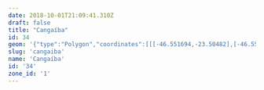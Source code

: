 ```yaml
---
date: 2018-10-01T21:09:41.310Z
draft: false
title: "Cangaíba"
id: 34
geom: '{"type":"Polygon","coordinates":[[[-46.551694,-23.50482],[-46.551363,-23.505615],[-46.551388,-23.505865],[-46.550793,-23.508434],[-46.550735,-23.509551],[-46.550441,-23.509893],[-46.550191,-23.509683],[-46.549856,-23.509515],[-46.549234,-23.509341],[-46.548754,-23.509314],[-46.547306,-23.50942],[-46.546599,-23.510779],[-46.546315,-23.511567],[-46.546023,-23.512038],[-46.54586,-23.512456],[-46.545962,-23.512877],[-46.545925,-23.514531],[-46.543494,-23.514304],[-46.54129,-23.514334],[-46.539204,-23.514565],[-46.536391,-23.515072],[-46.534589,-23.515195],[-46.532843,-23.515151],[-46.531523,-23.515035],[-46.523152,-23.513935],[-46.52256,-23.513964],[-46.52215,-23.51405],[-46.521231,-23.514468],[-46.521031,-23.514186],[-46.519911,-23.513944],[-46.518924,-23.513113],[-46.518348,-23.512839],[-46.518059,-23.512784],[-46.516955,-23.512072],[-46.516148,-23.511743],[-46.515644,-23.511645],[-46.514534,-23.511181],[-46.513846,-23.51097],[-46.513451,-23.511077],[-46.512978,-23.511028],[-46.51266,-23.510832],[-46.512017,-23.510629],[-46.511363,-23.510113],[-46.509922,-23.509934],[-46.509735,-23.509561],[-46.509654,-23.509521],[-46.508726,-23.509403],[-46.508248,-23.509601],[-46.50809,-23.509596],[-46.507002,-23.509323],[-46.506543,-23.508925],[-46.505892,-23.50895],[-46.50561,-23.508782],[-46.505351,-23.50853],[-46.503869,-23.508311],[-46.503505,-23.50832],[-46.502304,-23.508674],[-46.501201,-23.508813],[-46.50045,-23.508354],[-46.50032,-23.508117],[-46.500126,-23.507968],[-46.500044,-23.507614],[-46.499949,-23.507518],[-46.499712,-23.507548],[-46.4993,-23.507719],[-46.498575,-23.507626],[-46.498163,-23.507486],[-46.49716,-23.507526],[-46.496243,-23.506963],[-46.49515,-23.506667],[-46.494418,-23.506721],[-46.494552,-23.506441],[-46.494534,-23.506298],[-46.494231,-23.505531],[-46.493883,-23.503828],[-46.493995,-23.503303],[-46.494092,-23.501517],[-46.494069,-23.501083],[-46.493914,-23.500375],[-46.49399,-23.499936],[-46.494257,-23.499609],[-46.495141,-23.498988],[-46.496001,-23.497703],[-46.49612,-23.497881],[-46.497644,-23.49604],[-46.498095,-23.494536],[-46.498139,-23.493059],[-46.498262,-23.493067],[-46.49829,-23.492942],[-46.498423,-23.491539],[-46.499851,-23.49103],[-46.500302,-23.49096],[-46.501504,-23.490312],[-46.502123,-23.48986],[-46.502523,-23.489815],[-46.504653,-23.489267],[-46.505084,-23.488815],[-46.505276,-23.488443],[-46.505394,-23.488378],[-46.504972,-23.487326],[-46.50463,-23.486687],[-46.504122,-23.486144],[-46.503495,-23.485752],[-46.502537,-23.485485],[-46.498928,-23.485461],[-46.498158,-23.485398],[-46.497676,-23.485272],[-46.497176,-23.485042],[-46.49676,-23.484784],[-46.49613,-23.484243],[-46.496498,-23.484182],[-46.496834,-23.48402],[-46.500327,-23.478872],[-46.500669,-23.478602],[-46.500354,-23.478152],[-46.500394,-23.477978],[-46.500507,-23.477881],[-46.499883,-23.476999],[-46.503829,-23.477405],[-46.505654,-23.477837],[-46.507022,-23.478255],[-46.508148,-23.477513],[-46.508231,-23.477343],[-46.508268,-23.476941],[-46.508629,-23.476683],[-46.509037,-23.47622],[-46.509157,-23.475647],[-46.509351,-23.475552],[-46.510018,-23.475783],[-46.510385,-23.47578],[-46.510614,-23.475294],[-46.510585,-23.474812],[-46.510435,-23.474684],[-46.509695,-23.474339],[-46.508459,-23.47416],[-46.507959,-23.473772],[-46.507935,-23.472907],[-46.508014,-23.472453],[-46.508141,-23.472125],[-46.508368,-23.471815],[-46.508531,-23.471752],[-46.509107,-23.471817],[-46.509661,-23.471716],[-46.51051,-23.471732],[-46.510787,-23.472001],[-46.510805,-23.472186],[-46.511001,-23.472518],[-46.511414,-23.472849],[-46.513273,-23.473498],[-46.513954,-23.473631],[-46.514964,-23.473676],[-46.515117,-23.473842],[-46.51519,-23.474637],[-46.515256,-23.47477],[-46.515499,-23.474946],[-46.515772,-23.475039],[-46.516291,-23.475052],[-46.516574,-23.475166],[-46.516848,-23.475588],[-46.516979,-23.475932],[-46.517089,-23.475962],[-46.517155,-23.476284],[-46.517592,-23.476717],[-46.517793,-23.477176],[-46.51829,-23.47764],[-46.519004,-23.47818],[-46.520435,-23.478968],[-46.522523,-23.479905],[-46.523286,-23.480305],[-46.524337,-23.480715],[-46.525577,-23.481355],[-46.525957,-23.481647],[-46.526156,-23.481949],[-46.529181,-23.48473],[-46.530443,-23.485812],[-46.530697,-23.485843],[-46.531138,-23.485587],[-46.531241,-23.485469],[-46.531459,-23.484867],[-46.53149,-23.484086],[-46.531622,-23.483693],[-46.532026,-23.483641],[-46.53239,-23.483763],[-46.532529,-23.48399],[-46.532436,-23.484867],[-46.532437,-23.485693],[-46.532722,-23.486759],[-46.532674,-23.487942],[-46.533404,-23.488326],[-46.533944,-23.488697],[-46.534225,-23.488771],[-46.534522,-23.488749],[-46.535203,-23.488419],[-46.535378,-23.488265],[-46.53596,-23.48724],[-46.53634,-23.486948],[-46.536669,-23.486868],[-46.537065,-23.487078],[-46.537226,-23.487265],[-46.537509,-23.488316],[-46.53762,-23.489056],[-46.537583,-23.48941],[-46.536915,-23.489703],[-46.536608,-23.490002],[-46.536589,-23.490241],[-46.536877,-23.490844],[-46.537175,-23.491077],[-46.538665,-23.491609],[-46.539202,-23.491873],[-46.53948,-23.492084],[-46.539757,-23.492438],[-46.540191,-23.492719],[-46.541073,-23.493149],[-46.541429,-23.493529],[-46.541592,-23.494381],[-46.541766,-23.494576],[-46.542191,-23.494849],[-46.544234,-23.49667],[-46.546113,-23.498232],[-46.546556,-23.498479],[-46.547137,-23.498578],[-46.547349,-23.498698],[-46.547418,-23.498818],[-46.547496,-23.499632],[-46.547477,-23.500418],[-46.547302,-23.500709],[-46.54671,-23.501157],[-46.546622,-23.501176],[-46.546561,-23.501096],[-46.546429,-23.501076],[-46.546241,-23.501196],[-46.546066,-23.501759],[-46.545744,-23.502188],[-46.545735,-23.502438],[-46.545875,-23.50278],[-46.54657,-23.50366],[-46.546734,-23.503983],[-46.54705,-23.504373],[-46.547172,-23.504667],[-46.547174,-23.504851],[-46.546679,-23.505521],[-46.546614,-23.506235],[-46.547336,-23.506501],[-46.549475,-23.506814],[-46.549654,-23.506011],[-46.550923,-23.505087],[-46.550978,-23.505171],[-46.551149,-23.505147],[-46.551132,-23.505103],[-46.551239,-23.505075],[-46.55118,-23.504913],[-46.551694,-23.50482]]]}'
slug: 'cangaiba'
name: 'Cangaíba'
id: '34'
zone_id: '1'
---
```

		